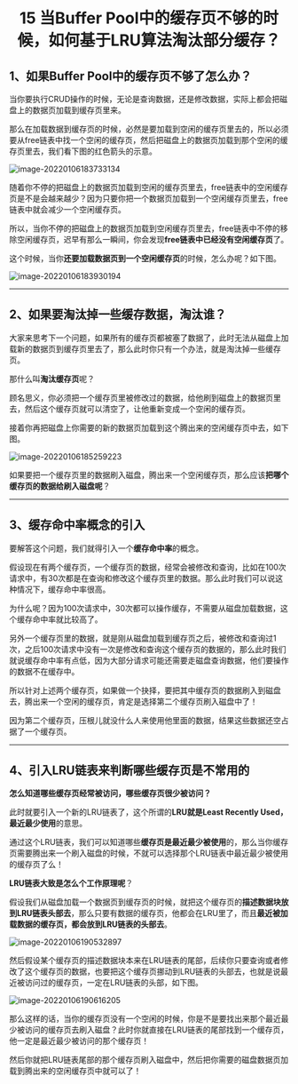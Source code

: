 <h1 align="center">15 当Buffer Pool中的缓存页不够的时候，如何基于LRU算法淘汰部分缓存？</h1>



## 1、如果Buffer Pool中的缓存页不够了怎么办？

当你要执行CRUD操作的时候，无论是查询数据，还是修改数据，实际上都会把磁盘上的数据页加载到缓存页里来。

那么在加载数据到缓存页的时候，必然是要加载到空闲的缓存页里去的，所以必须要从free链表中找一个空闲的缓存页，然后把磁盘上的数据页加载到那个空闲的缓存页里去，我们看下图的红色箭头的示意。

<img src="https://studyimages.oss-cn-beijing.aliyuncs.com/img/mysql/01-33/image-20220106183733134.png" alt="image-20220106183733134"/>

随着你不停的把磁盘上的数据页加载到空闲的缓存页里去，free链表中的空闲缓存页是不是会越来越少？因为只要你把一个数据页加载到一个空闲缓存页里去，free链表中就会减少一个空闲缓存页。

所以，当你不停的把磁盘上的数据页加载到空闲缓存页里去，free链表中不停的移除空闲缓存页，迟早有那么一瞬间，你会发现**free链表中已经没有空闲缓存页**了。

这个时候，当你**还要加载数据页到一个空闲缓存页**的时候，怎么办呢？如下图。

<img src="https://studyimages.oss-cn-beijing.aliyuncs.com/img/mysql/01-33/image-20220106183930194.png" alt="image-20220106183930194"/>



---

## 2、如果要淘汰掉一些缓存数据，淘汰谁？

大家来思考下一个问题，如果所有的缓存页都被塞了数据了，此时无法从磁盘上加载新的数据页到缓存页里去了，那么此时你只有一个办法，就是淘汰掉一些缓存页。

那什么叫**淘汰缓存页**呢？

顾名思义，你必须把一个缓存页里被修改过的数据，给他刷到磁盘上的数据页里去，然后这个缓存页就可以清空了，让他重新变成一个空闲的缓存页。

接着你再把磁盘上你需要的新的数据页加载到这个腾出来的空闲缓存页中去，如下图。

<img src="https://studyimages.oss-cn-beijing.aliyuncs.com/img/mysql/01-33/image-20220106185259223.png" alt="image-20220106185259223"/>

如果要把一个缓存页里的数据刷入磁盘，腾出来一个空闲缓存页，那么应该**把哪个缓存页的数据给刷入磁盘呢**？



---

## 3、缓存命中率概念的引入

要解答这个问题，我们就得引入一个**缓存命中率**的概念。

假设现在有两个缓存页，一个缓存页的数据，经常会被修改和查询，比如在100次请求中，有30次都是在查询和修改这个缓存页里的数据。那么此时我们可以说这种情况下，缓存命中率很高。

为什么呢？因为100次请求中，30次都可以操作缓存，不需要从磁盘加载数据，这个缓存命中率就比较高了。

另外一个缓存页里的数据，就是刚从磁盘加载到缓存页之后，被修改和查询过1次，之后100次请求中没有一次是修改和查询这个缓存页的数据的，那么此时我们就说缓存命中率有点低，因为大部分请求可能还需要走磁盘查询数据，他们要操作的数据不在缓存中。

所以针对上述两个缓存页，如果做一个抉择，要把其中缓存页的数据刷入到磁盘去，腾出来一个空闲的缓存页，肯定是选择第二个缓存页刷入磁盘中了！

因为第二个缓存页，压根儿就没什么人来使用他里面的数据，结果这些数据还空占据了一个缓存页。

---

## 4、引入LRU链表来判断哪些缓存页是不常用的

**怎么知道哪些缓存页经常被访问，哪些缓存页很少被访问？**

此时就要引入一个新的LRU链表了，这个所谓的**LRU就是Least Recently Used，最近最少使用**的意思。

通过这个LRU链表，我们可以知道哪些**缓存页是最近最少被使用**的，那么当你缓存页需要腾出来一个刷入磁盘的时候，不就可以选择那个LRU链表中最近最少被使用的缓存页了么！

**LRU链表大致是怎么个工作原理呢**？

假设我们从磁盘加载一个数据页到缓存页的时候，就把这个缓存页的**描述数据块放到LRU链表头部去**，那么只要有数据的缓存页，他都会在LRU里了，而且**最近被加载数据的缓存页，都会放到LRU链表的头部去**。

<img src="https://studyimages.oss-cn-beijing.aliyuncs.com/img/mysql/01-33/image-20220106190532897.png" alt="image-20220106190532897"/>

然后假设某个缓存页的描述数据块本来在LRU链表的尾部，后续你只要查询或者修改了这个缓存页的数据，也要把这个缓存页挪动到LRU链表的头部去，也就是说最近被访问过的缓存页，一定在LRU链表的头部，如下图。

<img src="https://studyimages.oss-cn-beijing.aliyuncs.com/img/mysql/01-33/image-20220106190616205.png" alt="image-20220106190616205"/>

那么这样的话，当你的缓存页没有一个空闲的时候，你是不是要找出来那个最近最少被访问的缓存页去刷入磁盘？此时你就直接在LRU链表的尾部找到一个缓存页，他一定是最近最少被访问的那个缓存页！

然后你就把LRU链表尾部的那个缓存页刷入磁盘中，然后把你需要的磁盘数据页加载到腾出来的空闲缓存页中就可以了！

